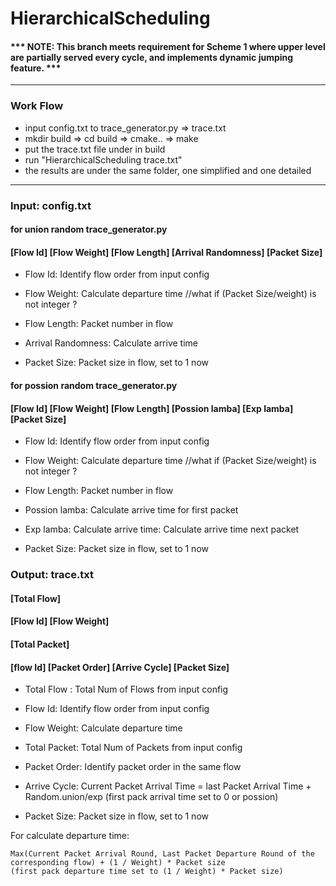 # HierarchicalScheduling

#### *** NOTE: This branch meets requirement for Scheme 1 where upper level are partially served every cycle, and implements dynamic jumping feature. *** 

---

### Work Flow
- input config.txt to trace_generator.py => trace.txt
- mkdir build => cd build => cmake.. => make
- put the trace.txt file under in build
- run "HierarchicalScheduling trace.txt"
- the results are under the same folder, one simplified and one detailed
---


### Input: config.txt



#### for union random trace_generator.py
#### [Flow Id] [Flow Weight] [Flow Length] [Arrival Randomness] [Packet Size]

- Flow Id: Identify flow order from input config

- Flow Weight: Calculate departure time              //what if (Packet Size/weight) is not integer ? 

- Flow Length: Packet number in flow

- Arrival Randomness: Calculate arrive time

- Packet Size: Packet size in flow, set to 1 now



#### for possion random trace_generator.py
#### [Flow Id] [Flow Weight] [Flow Length] [Possion lamba] [Exp lamba] [Packet Size]

- Flow Id: Identify flow order from input config

- Flow Weight: Calculate departure time              //what if (Packet Size/weight) is not integer ? 

- Flow Length: Packet number in flow

- Possion lamba: Calculate arrive time for first packet

- Exp lamba: Calculate arrive time: Calculate arrive time next packet

- Packet Size: Packet size in flow, set to 1 now



### Output: trace.txt

#### [Total Flow]
#### [Flow Id] [Flow Weight]
#### [Total Packet]
#### [flow Id] [Packet Order] [Arrive Cycle] [Packet Size]

- Total Flow : Total Num of Flows from input config

- Flow Id: Identify flow order from input config 

- Flow Weight: Calculate departure time 

- Total Packet: Total Num of Packets from input config

- Packet Order: Identify packet order in the same flow 

- Arrive Cycle: Current Packet Arrival Time = last Packet Arrival Time + Random.union/exp
(first pack arrival time set to 0 or possion) 

- Packet Size: Packet size in flow, set to 1 now




For calculate departure time:
```
Max(Current Packet Arrival Round, Last Packet Departure Round of the corresponding flow) + (1 / Weight) * Packet size  
(first pack departure time set to (1 / Weight) * Packet size)    
```
